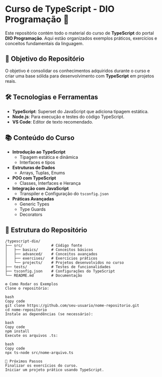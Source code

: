 # Curso de TypeScript - DIO Programação 🎯

Este repositório contém todo o material do curso de **TypeScript** do portal **DIO Programação**. Aqui estão organizados exemplos práticos, exercícios e conceitos fundamentais da linguagem.

## 🚀 Objetivo do Repositório
O objetivo é consolidar os conhecimentos adquiridos durante o curso e criar uma base sólida para desenvolvimento com **TypeScript** em projetos reais.

## 🛠️ Tecnologias e Ferramentas
- **TypeScript**: Superset do JavaScript que adiciona tipagem estática.
- **Node.js**: Para execução e testes do código TypeScript.
- **VS Code**: Editor de texto recomendado.

## 📚 Conteúdo do Curso
- **Introdução ao TypeScript**
  - Tipagem estática e dinâmica
  - Interfaces e tipos
- **Estruturas de Dados**
  - Arrays, Tuplas, Enums
- **POO com TypeScript**
  - Classes, Interfaces e Herança
- **Integração com JavaScript**
  - Transpiler e Configuração do `tsconfig.json`
- **Práticas Avançadas**
  - Generic Types
  - Type Guards
  - Decorators

## 📂 Estrutura do Repositório
```plaintext
/typescript-dio/
├── src/             # Código fonte
│   ├── basics/      # Conceitos básicos
│   ├── advanced/    # Conceitos avançados
│   ├── exercises/   # Exercícios práticos
│   └── projects/    # Projetos desenvolvidos no curso
├── tests/           # Testes de funcionalidades
├── tsconfig.json    # Configurações do TypeScript
└── README.md        # Documentação

⚙️ Como Rodar os Exemplos
Clone o repositório:

bash
Copy code
git clone https://github.com/seu-usuario/nome-repositorio.git
cd nome-repositorio
Instale as dependências (se necessário):

bash
Copy code
npm install
Execute os arquivos .ts:

bash
Copy code
npx ts-node src/nome-arquivo.ts

🌟 Próximos Passos
Finalizar os exercícios do curso.
Iniciar um projeto prático usando TypeScript.
